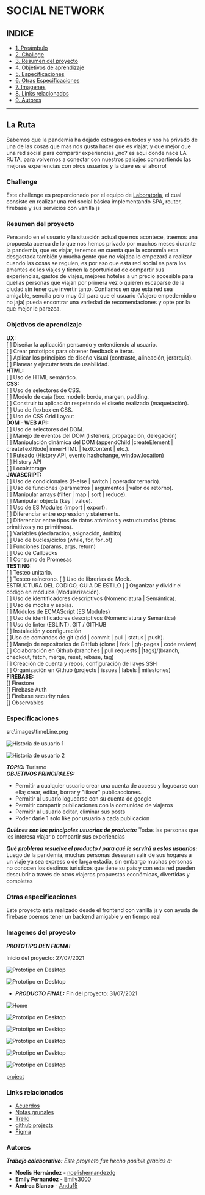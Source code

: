 # SOCIAL NETWORK
## INDICE
* [1. Preámbulo](#la-ruta)
* [2. Challege](#challenge)
* [3. Resumen del proyecto](#resumen-del-proyecto)
* [4. Objetivos de aprendizaje](#objetivos-de-aprendizaje)
* [5. Especificaciones](#especificaciones)
* [6. Otras Especificaciones](#otras-especificaciones)
* [7. Imagenes](#imagenes-del-proyecto)
* [8. Links relacionados](#links-relacionados)
* [9. Autores](#autores)
******
## La Ruta
Sabemos que la pandemia ha dejado estragos en todos y nos ha privado de una de las cosas que mas nos gusta hacer que es viajar, y que mejor que una red social para compartir experiencias ¿no? es aquí donde nace LA RUTA, para volvernos a conectar con nuestros paisajes compartiendo las mejores experiencias con otros usuarios y la clave es el ahorro!

### Challenge
Este challenge es proporcionado por el equipo de [Laboratoria](https://github.com/Laboratoria/LIM015-social-network), el cual consiste en realizar una red social básica implementando SPA, router, firebase y sus servicios con vanilla js

### Resumen del proyecto
Pensando en el usuario y la situación actual que nos acontece, traemos una propuesta acerca de lo que nos hemos privado por muchos meses durante la pandemia, que es viajar, tenemos en cuenta que la economía esta desgastada también y mucha gente que no viajaba lo empezará a realizar cuando las cosas se regulen, es por eso que esta red social es para los amantes de los viajes y tienen la oportunidad de compartir sus experiencias, gastos de viajes, mejores hoteles a un precio accesible para quellas personas que viajan por primera vez o quieren escaparse de la ciudad sin tener que invertir tanto. Confiamos en que esta red sea amigable, sencilla pero muy útil para que el usuario (Viajero empedernido o no jaja) pueda encontrar una variedad de recomendaciones y opte por la que mejor le parezca.

### Objetivos de aprendizaje
__UX:__  
[ ] Diseñar la aplicación pensando y entendiendo al usuario.  
[ ] Crear prototipos para obtener feedback e iterar.  
[ ] Aplicar los principios de diseño visual (contraste, alineación, jerarquía).  
[ ] Planear y ejecutar tests de usabilidad.  
__HTML:__  
[ ] Uso de HTML semántico.  
__CSS:__  
[ ] Uso de selectores de CSS.  
[ ] Modelo de caja (box model): borde, margen, padding.  
[ ] Construir tu aplicación respetando el diseño realizado (maquetación).  
[ ] Uso de flexbox en CSS.  
[ ] Uso de CSS Grid Layout  
__DOM - WEB API:__  
[ ] Uso de selectores del DOM.  
[ ] Manejo de eventos del DOM (listeners, propagación, delegación)  
[ ] Manipulación dinámica del DOM (appendChild |createElement | createTextNode| innerHTML | textContent | etc.).  
[ ] Ruteado (History API, evento hashchange, window.location)  
[ ] History API  
[ ] Localstorage  
__JAVASCRIPT:__  
[ ] Uso de condicionales (if-else | switch | operador ternario).  
[ ] Uso de funciones (parámetros | argumentos | valor de retorno).  
[ ] Manipular arrays (filter | map | sort | reduce).  
[ ] Manipular objects (key | value).  
[ ] Uso de ES Modules (import | export).  
[ ] Diferenciar entre expression y statements.  
[ ] Diferenciar entre tipos de datos atómicos y estructurados (datos primitivos y no primitivos).  
[ ] Variables (declaración, asignación, ámbito)  
[ ] Uso de bucles/ciclos (while, for, for..of)  
[ ] Funciones (params, args, return)  
[ ] Uso de Callbacks  
[ ] Consumo de Promesas  
__TESTING:__  
[ ] Testeo unitario.  
[ ] Testeo asíncrono. 
[ ] Uso de librerias de Mock.  
ESTRUCTURA DEL CODIGO, GUIA DE ESTILO
[ ] Organizar y dividir el código en módulos (Modularización).  
[ ] Uso de identificadores descriptivos (Nomenclatura | Semántica).  
[ ] Uso de mocks y espías.  
[ ] Módulos de ECMAScript (ES Modules)  
[ ] Uso de identificadores descriptivos (Nomenclatura y Semántica)  
[ ] Uso de linter (ESLINT).
GIT / GITHUB  
[ ] Instalación y configuración  
[ ]Uso de comandos de git (add | commit | pull | status | push).  
[ ] Manejo de repositorios de GitHub (clone | fork | gh-pages | code review)  
[ ] Colaboración en Github (branches | pull requests | |tags)/(branch, checkout, fetch, merge, reset, rebase, tag)  
[ ] Creación de cuenta y repos, configuración de llaves SSH  
[ ] Organización en Github (projects | issues | labels | milestones)  
__FIREBASE:__  
[] Firestore  
[] Firebase Auth  
[] Firebase security rules  
[] Observables  

### Especificaciones
src\images\timeLine.png

![Historia de usuario 1](https://github.com/noelishernandezdg/LIM015-social-network/blob/main/src/images/HUpagina1.png)

![Historia de usuario 2](https://github.com/noelishernandezdg/LIM015-social-network/blob/main/src/images/HUpagina2.png)

__*TOPIC:*__  Turismo  
__*OBJETIVOS PRINCIPALES:*__  
- Permitir a cualquier usuario crear una cuenta de acceso y loguearse con ella; crear, editar, borrar y "likear" publicacciones.
- Permitir al usuario loguearse con su cuenta de google
- Permitir compartir publicaciones con la comunidad de viajeros
- Permitir al usuario editar, eliminar sus posts
- Poder darle 1 solo like por usuario a cada publicación

__*Quiénes son los principales usuarios de producto:*__
Todas las personas que les interesa viajar o compartir sus experiencias

__*Qué problema resuelve el producto / para qué le servirá a estos usuarios:*__
Luego de la pandemia, muchas personas desearan salir de sus hogares a un viaje ya sea express o de larga estadia, sin embargo muchas personas no conocen los destinos turisticos que tiene su país y con esta red pueden descubrir a través de otros viajeros propuestas económicas, divertidas y completas
### Otras especificaciones
Este proyecto esta realizado desde el frontend con vanilla js y con ayuda de firebase poemos tener un backend amigable y en tiempo real
### Imagenes del proyecto

__*PROTOTIPO DEN FIGMA:*__  

Inicio del proyecto: 27/07/2021  

![Prototipo en Desktop](src\images\laRutaPrototipoEnDesktop.png)

![Prototipo en Desktop](src\images\laRutaPrototipoEnMovil.png)

* __*PRODUCTO FINAL:*__
Fin del proyecto: 31/07/2021  

![Home](src\images\desktopFinal.png)

![Prototipo en Desktop](src\images\tabletFinal.png)

![Prototipo en Desktop](src\images\iniciaConGoogle.png)

![Prototipo en Desktop](src\images\registrase.png)

![Prototipo en Desktop](src\images\inciarSesion.png)

![Prototipo en Desktop](src\images\timeLine.png)

[project](https://github.com/Andu15/LIM015-social-network/tree/Development)

### Links relacionados
* [Acuerdos](https://docs.google.com/document/d/1tyio69y0ikjXWUJK1B1CMIEPRa5Brl1MORAMv8gnI30/edit#heading=h.ng30guuqqp2v)
* [Notas grupales](https://keep.google.com/u/0/#home)
* [Trello](https://trello.com/b/EmvhIVIQ/social-network)
* [github projects](https://github.com/Andu15/LIM015-social-network/projects/1)
* [Figma](https://www.figma.com/file/nU22NqrX9DSgnL9jVprAdc/RED-SOCIAL?node-id=0%3A1)

### Autores
**_Trabajo colaborativo:_**
_Este proyecto fue hecho posible gracias a:_
* **Noelis Hernández** - [noelishernandezdg](https://github.com/noelishernandezdg)
* **Emily Fernandez** - [Emily3000](https://github.com/Emily3000)
* **Andrea Blanco** - [Andu15](https://github.com/Andu15)